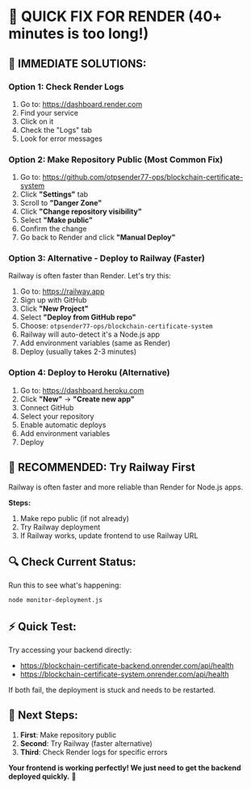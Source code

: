 # 🚨 QUICK FIX FOR RENDER (40+ minutes is too long!)

## 🔧 **IMMEDIATE SOLUTIONS:**

### **Option 1: Check Render Logs**
1. Go to: https://dashboard.render.com
2. Find your service
3. Click on it
4. Check the "Logs" tab
5. Look for error messages

### **Option 2: Make Repository Public (Most Common Fix)**
1. Go to: https://github.com/otpsender77-ops/blockchain-certificate-system
2. Click **"Settings"** tab
3. Scroll to **"Danger Zone"**
4. Click **"Change repository visibility"**
5. Select **"Make public"**
6. Confirm the change
7. Go back to Render and click **"Manual Deploy"**

### **Option 3: Alternative - Deploy to Railway (Faster)**
Railway is often faster than Render. Let's try this:

1. Go to: https://railway.app
2. Sign up with GitHub
3. Click **"New Project"**
4. Select **"Deploy from GitHub repo"**
5. Choose: `otpsender77-ops/blockchain-certificate-system`
6. Railway will auto-detect it's a Node.js app
7. Add environment variables (same as Render)
8. Deploy (usually takes 2-3 minutes)

### **Option 4: Deploy to Heroku (Alternative)**
1. Go to: https://dashboard.heroku.com
2. Click **"New"** → **"Create new app"**
3. Connect GitHub
4. Select your repository
5. Enable automatic deploys
6. Add environment variables
7. Deploy

## 🎯 **RECOMMENDED: Try Railway First**

Railway is often faster and more reliable than Render for Node.js apps.

**Steps:**
1. Make repo public (if not already)
2. Try Railway deployment
3. If Railway works, update frontend to use Railway URL

## 🔍 **Check Current Status:**

Run this to see what's happening:
```bash
node monitor-deployment.js
```

## ⚡ **Quick Test:**

Try accessing your backend directly:
- https://blockchain-certificate-backend.onrender.com/api/health
- https://blockchain-certificate-system.onrender.com/api/health

If both fail, the deployment is stuck and needs to be restarted.

## 🚀 **Next Steps:**

1. **First**: Make repository public
2. **Second**: Try Railway (faster alternative)
3. **Third**: Check Render logs for specific errors

**Your frontend is working perfectly! We just need to get the backend deployed quickly.** 🎯
